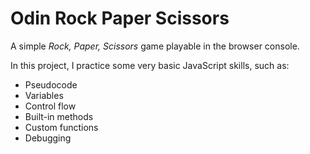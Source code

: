# Odin Rock Paper Scissors

A simple *Rock, Paper, Scissors* game playable in the browser console.

In this project, I practice some very basic JavaScript skills, such as:
- Pseudocode
- Variables
- Control flow
- Built-in methods
- Custom functions
- Debugging

